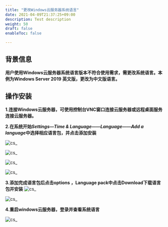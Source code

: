 ```yaml
---
title: "更改Windows云服务器系统语言"
date: 2021-04-09T21:37:25+09:00
description: Test description
weight: 50
draft: false
enableToc: false

---
```


## 背景信息

**用户使用Windows云服务器系统语言版本不符合使用需求，需更改系统语言。本例为Windows Server 2019 英文版，更改为中文版语言。**



## 操作安装

**1.连接Windows云服务器，可使用控制台VNC窗口连接云服务器或远程桌面服务连接云服务器。**

**2.在系统开始*Settings—Time & Language——Language——Add a language*中选择相应语言包，并点击添加安装**

 ![cs_](../../../_images/windows-cs1.png )

 ![cs_](../../../_images/windows-cs2.png )

 ![cs_](../../../_images/windows-cs3.png )

 ![cs_](../../../_images/windows-cs4.png )



 **3.添加完成语言包后点击options ，Language pack中点击Download下载语言包并安装**
 ![cs_](../../../_images/windows-cs5.png )

 ![cs_](../../../_images/windows-cs6.png )



 **4.重启windows云服务器，登录并查看系统语言**

  ![cs_](../../../_images/windows-cs7.png )